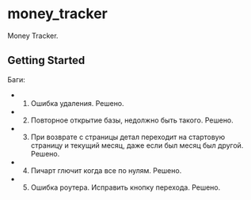 # money_tracker

Money Tracker.

## Getting Started

Баги:
+ 1. Ошибка удаления. Решено.
+ 2. Повторное открытие базы, недолжно быть такого. Решено.
+ 3. При возврате с страницы детал переходит на стартовую страницу и текущий месяц, даже если был месяц был другой. Решено.
+ 4. Пичарт глючит когда все по нулям. Решено.
+ 5. Ошибка роутера. Исправить кнопку перехода. Решено.